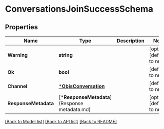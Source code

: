 # ConversationsJoinSuccessSchema

## Properties
Name | Type | Description | Notes
------------ | ------------- | ------------- | -------------
**Warning** | **string** |  | [optional] [default to null]
**Ok** | **bool** |  | [default to null]
**Channel** | [***ObjsConversation**](objs_conversation.md) |  | [default to null]
**ResponseMetadata** | [***ResponseMetadata**](Response metadata.md) |  | [optional] [default to null]

[[Back to Model list]](../README.md#documentation-for-models) [[Back to API list]](../README.md#documentation-for-api-endpoints) [[Back to README]](../README.md)


